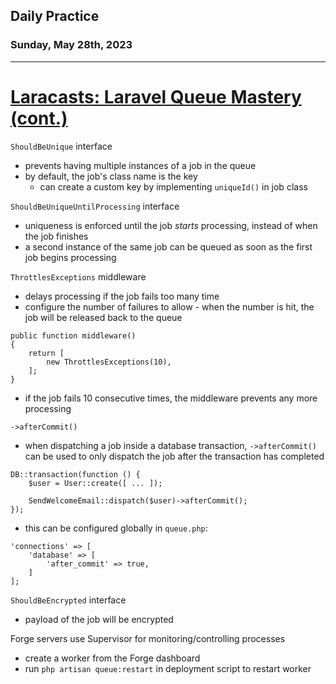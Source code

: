 ## Daily Practice
### Sunday, May 28th, 2023
---


# [Laracasts: Laravel Queue Mastery (cont.)](https://laracasts.com/series/laravel-queue-mastery)


`ShouldBeUnique` interface
- prevents having multiple instances of a job in the queue
- by default, the job's class name is the key
   * can create a custom key by implementing `uniqueId()` in job class

`ShouldBeUniqueUntilProcessing` interface
- uniqueness is enforced until the job _starts_ processing, instead of when the job finishes
- a second instance of the same job can be queued as soon as the first job begins processing

`ThrottlesExceptions` middleware
- delays processing if the job fails too many time
- configure the number of failures to allow - when the number is hit, the job will be released back to the queue
```
public function middleware()
{
    return [
        new ThrottlesExceptions(10),
    ];
}
```
- if the job fails 10 consecutive times, the middleware prevents any more processing


`->afterCommit()`
- when dispatching a job inside a database transaction, `->afterCommit()` can be used to only dispatch the job after the transaction has completed
```
DB::transaction(function () {
    $user = User::create([ ... ]);

    SendWelcomeEmail::dispatch($user)->afterCommit();
});
```
- this can be configured globally in `queue.php`:
```
'connections' => [
    'database' => [
        'after_commit' => true,
    ]
];
```

`ShouldBeEncrypted` interface
- payload of the job will be encrypted


Forge servers use Supervisor for monitoring/controlling processes
- create a worker from the Forge dashboard
- run `php artisan queue:restart` in deployment script to restart worker
